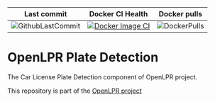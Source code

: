|Last commit|Docker CI Health|Docker pulls|
|---|---|---|
|![GithubLastCommit](https://img.shields.io/github/last-commit/faisalthaheem/open-lpr-plate-detection)|[![Docker Image CI](https://github.com/faisalthaheem/open-lpr-plate-detection/actions/workflows/docker-image.yml/badge.svg)](https://github.com/faisalthaheem/open-lpr-plate-detection/actions/workflows/docker-image.yml)|![DockerPulls](https://img.shields.io/docker/pulls/faisalthaheem/open-lpr-plate-detection)|

# OpenLPR Plate Detection
The Car License Plate Detection component of OpenLPR project.

This repository is part of the [OpenLPR project](https://github.com/faisalthaheem/open-lpr)
